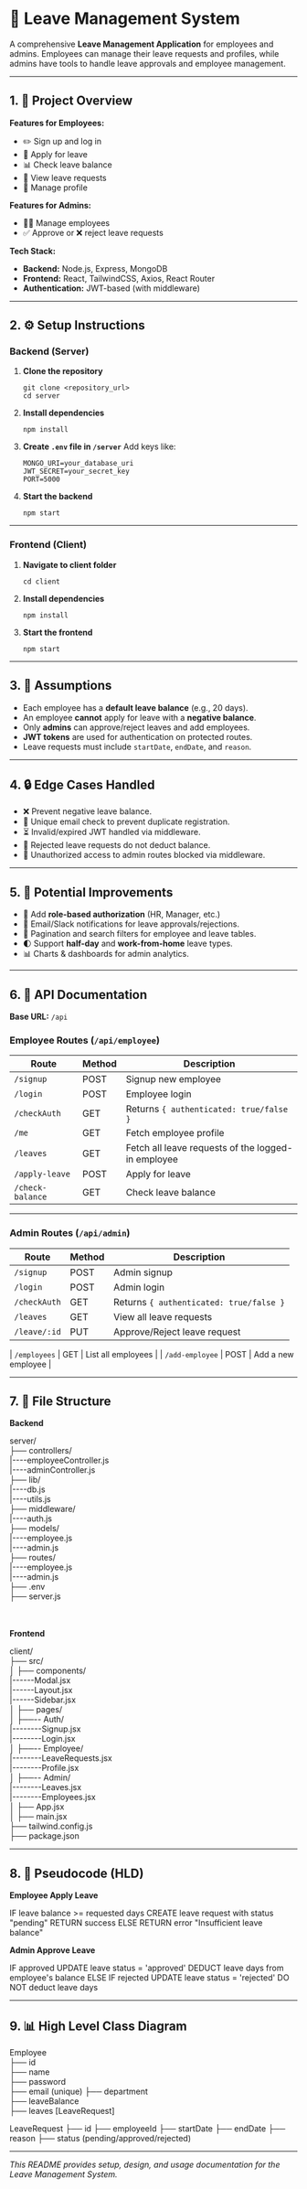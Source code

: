 # 📄 Leave Management System

A comprehensive **Leave Management Application** for employees and admins. Employees can manage their leave requests and profiles, while admins have tools to handle leave approvals and employee management.

---

## 1. 📌 Project Overview

**Features for Employees:**
- ✏️ Sign up and log in
- 📝 Apply for leave
- 📊 Check leave balance
- 📂 View leave requests
- 👤 Manage profile

**Features for Admins:**
- 🧑‍💼 Manage employees
- ✅ Approve or ❌ reject leave requests

**Tech Stack:**
- **Backend:** Node.js, Express, MongoDB
- **Frontend:** React, TailwindCSS, Axios, React Router
- **Authentication:** JWT-based (with middleware)

---

## 2. ⚙️ Setup Instructions

### Backend (Server)
1. **Clone the repository**
    ```
    git clone <repository_url>
    cd server
    ```
2. **Install dependencies**
    ```
    npm install
    ```
3. **Create `.env` file in `/server`**
    Add keys like:
    ```
    MONGO_URI=your_database_uri
    JWT_SECRET=your_secret_key
    PORT=5000
    ```
4. **Start the backend**
    ```
    npm start
    ```

---

### Frontend (Client)
1. **Navigate to client folder**
    ```
    cd client
    ```
2. **Install dependencies**
    ```
    npm install
    ```
3. **Start the frontend**
    ```
    npm start
    ```

---

## 3. 📝 Assumptions
- Each employee has a **default leave balance** (e.g., 20 days).
- An employee **cannot** apply for leave with a **negative balance**.
- Only **admins** can approve/reject leaves and add employees.
- **JWT tokens** are used for authentication on protected routes.
- Leave requests must include `startDate`, `endDate`, and `reason`.

---

## 4. 🔒 Edge Cases Handled
- ❌ Prevent negative leave balance.
- 📧 Unique email check to prevent duplicate registration.
- ⏳ Invalid/expired JWT handled via middleware.
- 🚫 Rejected leave requests do not deduct balance.
- 🔐 Unauthorized access to admin routes blocked via middleware.

---

## 5. 🚀 Potential Improvements
- 🔑 Add **role-based authorization** (HR, Manager, etc.)
- 📩 Email/Slack notifications for leave approvals/rejections.
- 📑 Pagination and search filters for employee and leave tables.
- 🌓 Support **half-day** and **work-from-home** leave types.
- 📊 Charts & dashboards for admin analytics.

---

## 6. 📡 API Documentation

**Base URL:** `/api`

### Employee Routes (`/api/employee`)

| Route             | Method | Description |
|-------------------|--------|-------------|
| `/signup`         | POST   | Signup new employee |
| `/login`          | POST   | Employee login |
| `/checkAuth`      | GET    | Returns `{ authenticated: true/false }` |
| `/me`             | GET    | Fetch employee profile |
| `/leaves`         | GET    | Fetch all leave requests of the logged-in employee |
| `/apply-leave`    | POST   | Apply for leave |
| `/check-balance`  | GET    | Check leave balance |

---

### Admin Routes (`/api/admin`)

| Route             | Method | Description |
|-------------------|--------|-------------|
| `/signup`         | POST   | Admin signup |
| `/login`          | POST   | Admin login |
| `/checkAuth`      | GET    | Returns `{ authenticated: true/false }` |
| `/leaves`         | GET    | View all leave requests |
| `/leave/:id`      | PUT    | Approve/Reject leave request |

| `/employees`      | GET    | List all employees |
| `/add-employee`   | POST   | Add a new employee |

---

## 7. 📂 File Structure

**Backend**

server/ <br>
├── controllers/ <br>
|----employeeController.js <br>
|----adminController.js <br>
├── lib/ <br>
|----db.js <br>
|----utils.js <br>
├── middleware/ <br>
|----auth.js <br>
├── models/ <br>
|----employee.js <br>
|----admin.js <br>
├── routes/ <br>
|----employee.js <br>
|----admin.js <br>
├── .env <br>
├── server.js <br>
<br><br>

**Frontend**

client/ <br>
├── src/ <br>
│ ├── components/ <br>
|------Modal.jsx <br>
|------Layout.jsx <br>
|------Sidebar.jsx <br>
│ ├── pages/ <br>
│ ├──-- Auth/ <br>
|--------Signup.jsx <br>
|--------Login.jsx <br>
│ ├──-- Employee/ <br>
|--------LeaveRequests.jsx <br>
|--------Profile.jsx <br>
│ ├──-- Admin/ <br>
|--------Leaves.jsx <br>
|--------Employees.jsx <br>
│ ├── App.jsx <br>
│ ├── main.jsx <br>
├── tailwind.config.js <br>
├── package.json <br>


---

## 8. 🔑 Pseudocode (HLD)

**Employee Apply Leave**

IF leave balance >= requested days
CREATE leave request with status "pending"
RETURN success
ELSE
RETURN error "Insufficient leave balance"


**Admin Approve Leave**

IF approved
UPDATE leave status = 'approved'
DEDUCT leave days from employee's balance
ELSE IF rejected
UPDATE leave status = 'rejected'
DO NOT deduct leave days

---

## 9. 📊 High Level Class Diagram

Employee <br>
├── id <br>
├── name <br>
├── password <br>
├── email (unique)
├── department <br>
├── leaveBalance <br>
├── leaves [LeaveRequest]

LeaveRequest
├── id
├── employeeId
├── startDate
├── endDate
├── reason
├── status (pending/approved/rejected)

---

*This README provides setup, design, and usage documentation for the Leave Management System.*
